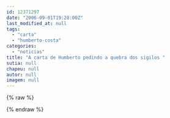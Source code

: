 ```yaml
---
id: 12371297
date: "2006-09-01T19:28:00Z"
last_modified_at: null
tags:
  - "carta"
  - "humberto-costa"
categories:
  - "noticias"
title: "A carta de Humberto pedindo a quebra dos sigilos "
sutia: null
chapeu: null
autor: null
imagem: null
---
```

{% raw %}
<p> </p>
{% endraw %}